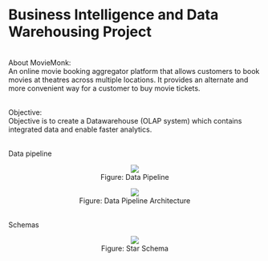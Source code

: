 # Business Intelligence and Data Warehousing Project
<br>About MovieMonk: <br>
 An online movie booking aggregator platform that allows customers to book movies at theatres across multiple locations. It provides an alternate and more convenient way for a customer to buy movie tickets. 
  
 <br> Objective: <br> Objective is to create a Datawarehouse (OLAP system) which contains integrated data and enable faster analytics.

<br> Data pipeline 
<p align="center"><img src="https://github.com/abu14/Data_Warehousing_Data_Pipelines/blob/main/Images/DataPipeline.PNG">
 <br>Figure: Data Pipeline
 </p>
 
 <p align="center"><img src="https://github.com/abu14/Data_Warehousing_Data_Pipelines/blob/main/Images/DataPipeline2withDetails.PNG">
 <br>Figure: Data Pipeline Architecture
 </p>

<br> Schemas
<p align="center"><img src="https://github.com/abu14/Data_Warehousing_Data_Pipelines/blob/main/Images/StarSchema.PNG">
 <br>Figure: Star Schema
 </p>
 
<br> 
 
 

